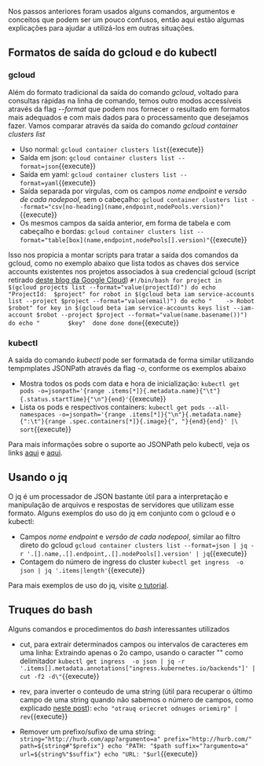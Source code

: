 Nos passos anteriores foram usados alguns comandos, argumentos e conceitos que podem ser um pouco confusos, então aqui estão algumas explicações para ajudar a utilizá-los em outras situações.

## Formatos de saída do gcloud e do kubectl
### gcloud
Além do formato tradicional da saída do comando *gcloud*, voltado para consultas rápidas na linha de comando, temos outro modos accessíveis através da flag *--format* que podem nos fornecer o resultado em formatos mais adequados e com mais dados para o processamento que desejamos fazer. Vamos comparar através da saída do comando *gcloud container clusters list*
* Uso normal: `gcloud container clusters list`{{execute}}
* Saída em json: `gcloud container clusters list --format=json`{{execute}} 
* Saída em yaml: `gcloud container clusters list --format=yaml`{{execute}}
* Saída separada por vírgulas, com os campos *nome*  *endpoint* e *versão de cada nodepool*, sem o cabeçalho: `gcloud container clusters list --format="csv[no-heading](name,endpoint,nodePools.version)"`{{execute}}
* Os mesmos campos da saída anterior, em forma de tabela e com cabeçalho e bordas: `gcloud container clusters list --format="table[box](name,endpoint,nodePools[].version)"`{{execute}}

Isso nos propicia a montar scripts para tratar a saída dos comandos da gcloud, como no exemplo abaixo que lista todos as chaves dos service accounts existentes nos projetos associados à sua credencial gcloud (script retirado [deste blog da Google Cloud](https://cloud.google.com/blog/products/gcp/filtering-and-formatting-fun-with))
`#!/bin/bash
for project in  $(gcloud projects list --format="value(projectId)")
do
  echo "ProjectId:  $project"
  for robot in $(gcloud beta iam service-accounts list --project $project --format="value(email)")
   do
     echo "    -> Robot $robot"
     for key in $(gcloud beta iam service-accounts keys list --iam-account $robot --project $project --format="value(name.basename())")
        do
          echo "        $key" 
     done
   done
done`{{execute}}

### kubectl
A saída do comando *kubectl* pode ser formatada de forma similar utilizando tempmplates JSONPath através da flag *-o*, conforme os exemplos abaixo

* Mostra todos os pods com data e hora de inicialização: `kubectl get pods -o=jsonpath='{range .items[*]}{.metadata.name}{"\t"}{.status.startTime}{"\n"}{end}'`{{execute}}
* Lista os pods e respectivos containers: `kubectl get pods --all-namespaces -o=jsonpath='{range .items[*]}{"\n"}{.metadata.name}{":\t"}{range .spec.containers[*]}{.image}{", "}{end}{end}' |\
sort`{{execute}}

Para mais informações sobre o suporte ao JSONPath pelo kubectl, veja os links [aqui](https://kubernetes.io/docs/reference/kubectl/jsonpath/) e [aqui](https://kubernetes.io/docs/tasks/access-application-cluster/list-all-running-container-images/).

## Usando o jq
O jq é um processador de JSON bastante útil para a interpretação e manipulação de arquivos e respostas de servidores que utilizam esse formato. Alguns exemplos do uso do jq em conjunto com o gcloud e o kubectl:

* Campos *nome*  *endpoint* e *versão de cada nodepool*, similar ao filtro direto do gcloud `gcloud container clusters list --format=json | jq -r '.[].name,.[].endpoint,.[].nodePools[].version' | jq`{{execute}}
* Contagem do número de ingress do cluster `kubectl get ingress  -o json | jq '.items|length'`{{execute}}

Para mais exemplos de uso do jq, visite [o tutorial](https://stedolan.github.io/jq/tutorial/).

## Truques do bash
Alguns comandos e procedimentos do *bash* interessantes utilizados
* cut, para extrair determinados campos ou intervalos de caracteres em uma linha: Extraindo apenas o 2o campo, usando o caracter "\" como delimitador  `kubectl get ingress  -o json | jq -r '.items[].metadata.annotations["ingress.kubernetes.io/backends"]' | cut -f2 -d\"`{{execute}}

* rev, para inverter o conteudo de uma string (útil para recuperar o último campo de uma string quando não sabemos o número de campos, como explicado [neste post](https://stackoverflow.com/questions/22727107/how-to-find-the-last-field-using-cut/22727211)): `echo "otrauq oriecret odnuges oriemirp" | rev`{{execute}}

* Remover um prefixo/sufixo de uma string: 
`string="http://hurb.com/app?argumento=a"
prefix="http://hurb.com/"
path=${string#"$prefix"}
echo "PATH: "$path
suffix="?argumento=a"
url=${string%"$suffix"}
echo "URL: "$url`{{execute}}
